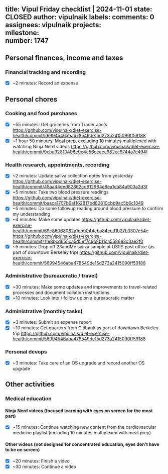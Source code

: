 title:	Vipul Friday checklist | 2024-11-01
state:	CLOSED
author:	vipulnaik
labels:	
comments:	0
assignees:	vipulnaik
projects:	
milestone:	
number:	1747
--
## Personal finances, income and taxes

### Financial tracking and recording

- [x] ~2 minutes: Record an expense

## Personal chores

### Cooking and food purchases

- [x] ~55 minutes: Get groceries from Trader Joe's https://github.com/vipulnaik/diet-exercise-health/commit/56994546aba478549de15d273a2415090ff59188
- [x] ~1 hour 50 minutes: Meal prep, excluding 10 minutes multiplexed with watching Ninja Nerd videos https://github.com/vipulnaik/diet-exercise-health/commit/9cba92810408e9e4e56ceaee982ec9744a7c494f

### Health research, appointments, recording

- [x] ~2 minutes: Update saliva collection notes from yesterday https://github.com/vipulnaik/diet-exercise-health/commit/45aa44eed82862cd912984e8ea1cb84a903a2d3f
- [x] ~5 minutes: Take two blood pressure readings https://github.com/vipulnaik/diet-exercise-health/commit/baaca1707b6af162817bd82810cbb9ac5b6c1349
- [x] ~5 minutes: Do some followup reading around blood pressure to confirm my understanding
- [x] ~4 minutes: Make some updates https://github.com/vipulnaik/diet-exercise-health/commit/69c86068082a1eb0044cba84ccd1b27b3307e54e https://github.com/vipulnaik/diet-exercise-health/commit/11e8bcd655ca5d59f7c6b8b11ca5586e3c3ae2f0
- [x] ~5 minutes: Drop off 23andMe saliva sample at USPS post office (as part of downtown Berkeley trip) https://github.com/vipulnaik/diet-exercise-health/commit/56994546aba478549de15d273a2415090ff59188

### Administrative (bureaucratic / travel)

- [x] ~30 minutes: Make some updates and improvements to travel-related processes and document collation instructions
- [x] ~10 minutes: Look into / follow up on a bureaucratic matter

### Administrative (monthly tasks)

- [x] ~3 minutes: Submit an expense report
- [x] ~10 minutes: Get quarters from Citibank as part of downtown Berkeley trip https://github.com/vipulnaik/diet-exercise-health/commit/56994546aba478549de15d273a2415090ff59188

### Personal devops

- [x] ~3 minutes: Take care of an OS upgrade and record another OS upgrade

## Other activities

### Medical education

#### Ninja Nerd videos (focused learning with eyes on screen for the most part)

- [x] ~15 minutes: Continue watching new content from the cardiovascular medicine playlist (including 10 minutes multiplexed with meal prep)

#### Other videos (not designed for concentrated education, eyes don't have to be on screen)

- [x] ~20 minutes: Finish a video
- [x] ~30 minutes: Continue a video

